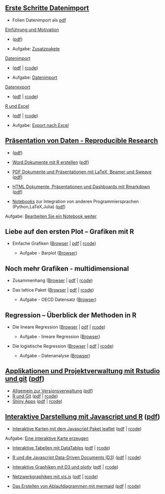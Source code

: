 [Erste Schritte Datenimport](https://github.com/Japhilko/RInterfaces/blob/master/slides/RInterfaces_all2g_1.md)
---------------------------------------------------------------------------------------------------------------

-   Folien Datenimport als [pdf](slides/RInterfaces_all2g_1.pdf)

[Einführung und
Motivation](https://github.com/Japhilko/RInterfaces/blob/master/slides/Intro.md)

-   ([pdf](slides/Intro.pdf))

-   Aufgabe: [Zusatzpakete](tutorial/Aufgabe_Zusatzpakete.md)

[Datenimport](slides/Datenimport.md)

-   ([pdf](slides/Datenimport.pdf) | [rcode](slides/Datenimport.R))

-   Aufgabe: [Datenimport](tutorial/Aufgabe_Datenimport.md)

[Datenexport](slides/Datenexport.md)

-   ([pdf](slides/Datenexport.pdf) | [rcode](slides/Datenexport.R))

[R und Excel](slides/Rexcel.md)

-   ([pdf](slides/Rexcel.pdf) | [rcode](slides/Rexcel.R))

-   Aufgabe: [Export nach Excel](tutorial/Aufgabe_Export2Excel.md)

[Präsentation von Daten - Reproducible Research](https://github.com/Japhilko/RInterfaces/blob/master/slides/RInterfaces_all2g_2.md)
-----------------------------------------------------------------------------------------------------------------------------------

-   ([pdf](slides/RInterfaces_all2g_2.pdf))

-   [Word Dokumente mit R erstellen](slides/R2word.md)
    ([pdf](slides/R2word.pdf))
-   [PDF Dokumente und Präsentationen mit LaTeX, Beamer und
    Sweave](slides/R2pdf.md) ([pdf](slides/R2pdf.pdf))
-   [HTML Dokumente, Präsentationen und Dashboards mit
    Rmarkdown](slides/Rmarkdown.md) ([pdf](slides/Rmarkdown.pdf))
-   [Notebooks](slides/Notebooks.md) zur Integration von anderen
    Programmiersprachen (Python,LaTeX,Julia)
    ([pdf](slides/Notebooks.pdf))

Aufgabe: [Bearbeiten Sie ein Notebook
weiter](tutorial/Aufgabe_Notebook.md)

Liebe auf den ersten Plot – Grafiken mit R
------------------------------------------

-   Einfache Grafiken
    ([Browser](https://github.com/Japhilko/IntroR/blob/master/2017/slides/EinfacheGrafiken.md)
    | [pdf](slides/EinfacheGrafiken.pdf) |
    [rcode](rcode/EinfacheGrafiken.R))

    -   Aufgabe - Barplot
        ([Browser](https://github.com/Japhilko/IntroR/blob/master/2017/tutorial/Aufgabe_Barplot.md))

Noch mehr Grafiken - multidimensional
-------------------------------------

-   Zusammenhang
    ([Browser](https://github.com/Japhilko/IntroR/blob/master/2017/slides/Multidimensional.md)
    | [pdf](slides/Multidimensional.pdf) |
    [rcode](rcode/Multidimensional.R))

-   Das lattice Paket
    ([Browser](https://github.com/Japhilko/IntroR/blob/master/2017/slides/LatticePaket.md)
    | [pdf](slides/LatticePaket.pdf) | [rcode](rcode/LatticePaket.R))

    -   Aufgabe - OECD Datensatz
        ([Browser](https://github.com/Japhilko/IntroR/blob/master/2017/slides/Aufgabe_OECDdata.md))

Regression – Überblick der Methoden in R
----------------------------------------

-   Die lineare Regression
    ([Browser](https://github.com/Japhilko/IntroR/blob/master/2017/slides/LineareRegression.md)
    | [pdf](slides/LineareRegression.pdf) |
    [rcode](rcode/LineareRegression.R))

    -   Aufgabe - lineare Regression
        ([Browser](https://github.com/Japhilko/IntroR/blob/master/2017/tutorial/Aufgabe_LineareRegression.md))
-   Die logistische Regression
    ([Browser](https://github.com/Japhilko/IntroR/blob/master/2017/slides/logistischeRegression.md)
    | [pdf](slides/logistischeRegression.pdf) |
    [rcode](rcode/logistischeRegression.R))

    -   Aufgabe - Datenanalyse
        ([Browser](https://github.com/Japhilko/IntroR/blob/master/2017/tutorial/Aufgabe_Datenanalyse.md))

[Applikationen und Projektverwaltung mit Rstudio und git](https://github.com/Japhilko/RInterfaces/blob/master/slides/RInterfaces_all2g_5.md) ([pdf](slides/RInterfaces_all2g_5.pdf))
------------------------------------------------------------------------------------------------------------------------------------------------------------------------------------

-   [Allgemein zur Versionsverwaltung](slides/Versionsverwaltung.md)
    ([pdf](slides/Versionsverwaltung.pdf))
-   [R und Git](slides/Rgit.md) ([pdf](slides/Rgit.pdf) |
    [rcode](rcode/Rgit.R))
-   [Shiny Apps](slides/shiny.md) ([pdf](slides/shiny.pdf) |
    [rcode](rcode/shiny.R))

[Interaktive Darstellung mit Javascript und R](https://github.com/Japhilko/RInterfaces/blob/master/slides/RInterfaces_all2g_3.md) ([pdf](slides/RInterfaces_all2g_3.pdf))
-------------------------------------------------------------------------------------------------------------------------------------------------------------------------

-   [Interaktive Karten mit dem Javascript Paket
    leaflet](https://github.com/Japhilko/RInterfaces/blob/master/slides/leaflet.md)
    ([pdf](slides/leaflet.pdf) | [rcode](rcode/leaflet.R))

Aufgabe: [Eine interaktive Karte erzeugen](tutorial/Aufgabe_leaflet.md)

-   [Interaktive Tabellen mit
    DataTables](https://github.com/Japhilko/RInterfaces/blob/master/slides/DataTables.md)
    ([pdf](slides/DataTables.pdf) | [rcode](rcode/DataTables.R))
-   [R und die Javascript Data-Driven
    Documents (D3)](https://github.com/Japhilko/RInterfaces/blob/master/slides/D3.md)
    ([pdf](slides/D3.pdf) | [rcode](rcode/D3.R))
-   [Interaktive Graphiken mit D3 und
    plotly](https://github.com/Japhilko/RInterfaces/blob/master/slides/plotly.md)
    ([pdf](slides/plotly.pdf) | [rcode](rcode/plotly.R))

-   [Netzwerkgraphiken mit
    vis.js](https://github.com/Japhilko/RInterfaces/blob/master/slides/visNetwork.md)
    ([pdf](slides/visNetwork.pdf) | [rcode](rcode/visNetwork.R))
-   [Das Erstellen von Ablaufdiagrammen mit
    mermaid](https://github.com/Japhilko/RInterfaces/blob/master/slides/mermaid.md)
    ([pdf](slides/mermaid.pdf) | [rcode](rcode/mermaid.R))
